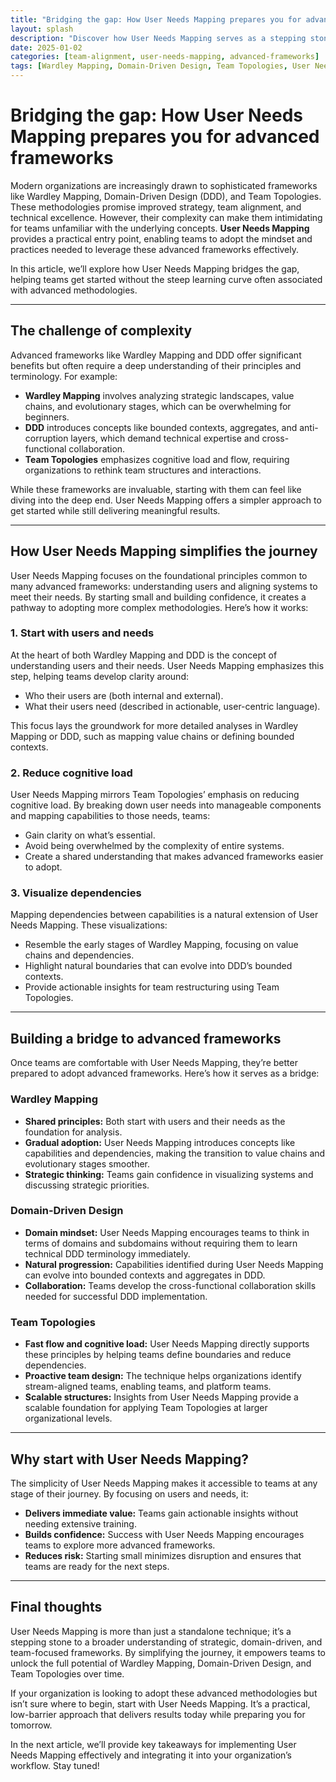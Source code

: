 ```yaml
---
title: "Bridging the gap: How User Needs Mapping prepares you for advanced frameworks"
layout: splash
description: "Discover how User Needs Mapping serves as a stepping stone to Wardley Mapping, Domain-Driven Design, and Team Topologies."
date: 2025-01-02
categories: [team-alignment, user-needs-mapping, advanced-frameworks]
tags: [Wardley Mapping, Domain-Driven Design, Team Topologies, User Needs Mapping, organizational design]
---
```


# Bridging the gap: How User Needs Mapping prepares you for advanced frameworks

Modern organizations are increasingly drawn to sophisticated frameworks like Wardley Mapping, Domain-Driven Design (DDD), and Team Topologies. These methodologies promise improved strategy, team alignment, and technical excellence. However, their complexity can make them intimidating for teams unfamiliar with the underlying concepts. **User Needs Mapping** provides a practical entry point, enabling teams to adopt the mindset and practices needed to leverage these advanced frameworks effectively.

In this article, we’ll explore how User Needs Mapping bridges the gap, helping teams get started without the steep learning curve often associated with advanced methodologies.

---

## The challenge of complexity

Advanced frameworks like Wardley Mapping and DDD offer significant benefits but often require a deep understanding of their principles and terminology. For example:
- **Wardley Mapping** involves analyzing strategic landscapes, value chains, and evolutionary stages, which can be overwhelming for beginners.
- **DDD** introduces concepts like bounded contexts, aggregates, and anti-corruption layers, which demand technical expertise and cross-functional collaboration.
- **Team Topologies** emphasizes cognitive load and flow, requiring organizations to rethink team structures and interactions.

While these frameworks are invaluable, starting with them can feel like diving into the deep end. User Needs Mapping offers a simpler approach to get started while still delivering meaningful results.

---

## How User Needs Mapping simplifies the journey

User Needs Mapping focuses on the foundational principles common to many advanced frameworks: understanding users and aligning systems to meet their needs. By starting small and building confidence, it creates a pathway to adopting more complex methodologies. Here’s how it works:

### 1. Start with users and needs

At the heart of both Wardley Mapping and DDD is the concept of understanding users and their needs. User Needs Mapping emphasizes this step, helping teams develop clarity around:
- Who their users are (both internal and external).
- What their users need (described in actionable, user-centric language).

This focus lays the groundwork for more detailed analyses in Wardley Mapping or DDD, such as mapping value chains or defining bounded contexts.

### 2. Reduce cognitive load

User Needs Mapping mirrors Team Topologies’ emphasis on reducing cognitive load. By breaking down user needs into manageable components and mapping capabilities to those needs, teams:
- Gain clarity on what’s essential.
- Avoid being overwhelmed by the complexity of entire systems.
- Create a shared understanding that makes advanced frameworks easier to adopt.

### 3. Visualize dependencies

Mapping dependencies between capabilities is a natural extension of User Needs Mapping. These visualizations:
- Resemble the early stages of Wardley Mapping, focusing on value chains and dependencies.
- Highlight natural boundaries that can evolve into DDD’s bounded contexts.
- Provide actionable insights for team restructuring using Team Topologies.

---

## Building a bridge to advanced frameworks

Once teams are comfortable with User Needs Mapping, they’re better prepared to adopt advanced frameworks. Here’s how it serves as a bridge:

### Wardley Mapping

- **Shared principles:** Both start with users and their needs as the foundation for analysis.
- **Gradual adoption:** User Needs Mapping introduces concepts like capabilities and dependencies, making the transition to value chains and evolutionary stages smoother.
- **Strategic thinking:** Teams gain confidence in visualizing systems and discussing strategic priorities.

### Domain-Driven Design

- **Domain mindset:** User Needs Mapping encourages teams to think in terms of domains and subdomains without requiring them to learn technical DDD terminology immediately.
- **Natural progression:** Capabilities identified during User Needs Mapping can evolve into bounded contexts and aggregates in DDD.
- **Collaboration:** Teams develop the cross-functional collaboration skills needed for successful DDD implementation.

### Team Topologies

- **Fast flow and cognitive load:** User Needs Mapping directly supports these principles by helping teams define boundaries and reduce dependencies.
- **Proactive team design:** The technique helps organizations identify stream-aligned teams, enabling teams, and platform teams.
- **Scalable structures:** Insights from User Needs Mapping provide a scalable foundation for applying Team Topologies at larger organizational levels.

---

## Why start with User Needs Mapping?

The simplicity of User Needs Mapping makes it accessible to teams at any stage of their journey. By focusing on users and needs, it:
- **Delivers immediate value:** Teams gain actionable insights without needing extensive training.
- **Builds confidence:** Success with User Needs Mapping encourages teams to explore more advanced frameworks.
- **Reduces risk:** Starting small minimizes disruption and ensures that teams are ready for the next steps.

---

## Final thoughts

User Needs Mapping is more than just a standalone technique; it’s a stepping stone to a broader understanding of strategic, domain-driven, and team-focused frameworks. By simplifying the journey, it empowers teams to unlock the full potential of Wardley Mapping, Domain-Driven Design, and Team Topologies over time.

If your organization is looking to adopt these advanced methodologies but isn’t sure where to begin, start with User Needs Mapping. It’s a practical, low-barrier approach that delivers results today while preparing you for tomorrow.

In the next article, we’ll provide key takeaways for implementing User Needs Mapping effectively and integrating it into your organization’s workflow. Stay tuned!

